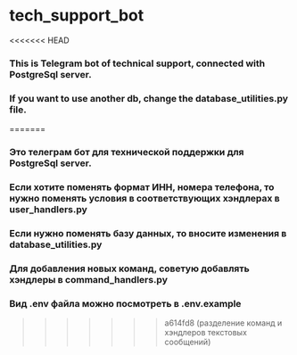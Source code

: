 # tech_support_bot
<<<<<<< HEAD
### This is Telegram bot of technical support, connected with PostgreSql server. 
### If you want to use another db, change the database_utilities.py file.
=======
### Это телеграм бот для технической поддержки для PostgreSql server. 
### Если хотите поменять формат ИНН, номера телефона, то нужно поменять условия в соответствующих хэндлерах в user_handlers.py
### Если нужно поменять базу данных, то вносите изменения в database_utilities.py
### Для добавления новых команд, советую добавлять хэндлеры в command_handlers.py
### Вид .env файла можно посмотреть в .env.example
>>>>>>> a614fd8 (разделение команд и хэндлеров текстовых сообщений)
